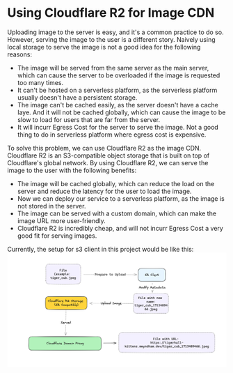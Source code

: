 # Using Cloudflare R2 for Image CDN
Uploading image to the server is easy, and it's a common practice to do so. However, serving the image to the user is a different story. Naively using local storage to serve the image is not a good idea for the following reasons:
- The image will be served from the same server as the main server, which can cause the server to be overloaded if the image is requested too many times.
- It can't be hosted on a serverless platform, as the serverless platform usually doesn't have a persistent storage.
- The image can't be cached easily, as the server doesn't have a cache laye. And it will not be cached globally, which can cause the image to be slow to load for users that are far from the server.
- It will incurr Egress Cost for the server to serve the image. Not a good thing to do in serverless platform where egress cost is expensive.

To solve this problem, we can use Cloudflare R2 as the image CDN. Cloudflare R2 is an S3-compatible object storage that is built on top of Cloudflare's global network. By using Cloudflare R2, we can serve the image to the user with the following benefits:
- The image will be cached globally, which can reduce the load on the server and reduce the latency for the user to load the image.
- Now we can deploy our service to a serverless platform, as the image is not stored in the server.
- The image can be served with a custom domain, which can make the image URL more user-friendly.
- Cloudflare R2 is incredibly cheap, and will not incurr Egress Cost a very good fit for serving images. 

Currently, the setup for s3 client in this project would be like this:
![Diagram of S3 Client](s3diagram.png)
